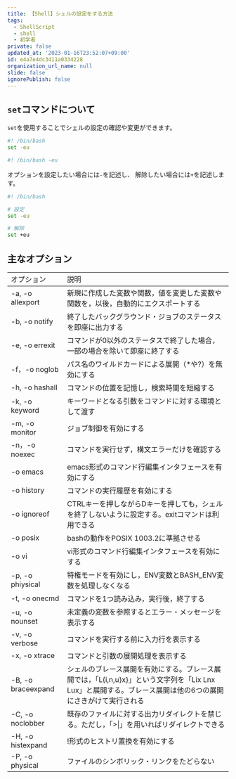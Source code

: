 ```yaml
---
title: 【Shell】シェルの設定をする方法
tags:
  - ShellScript
  - shell
  - 初学者
private: false
updated_at: '2023-01-16T23:52:07+09:00'
id: e4a7e4dc3411a0334228
organization_url_name: null
slide: false
ignorePublish: false
---
```

## `set`コマンドについて
`set`を使用することでシェルの設定の確認や変更ができます。
```sample.sh
#! /bin/bash
set -eu

```
```sample.sh
#! /bin/bash -eu

```

オプションを設定したい場合には`-`を記述し、 解除したい場合には`+`を記述します。
```sample.sh
#! /bin/bash

# 設定
set -eu

# 解除
set +eu
```

## 主なオプション
<table>
	<tbody>
    <tr>
      <td>オプション</td>
      <td>説明</td>
	  </tr>
	<tbody>
  <tr>
			<td><span>-a, -o allexport  </span></td>
			<td><span>新規に作成した変数や関数，値を変更した変数や関数を，以後，自動的にエクスポートする</span></td>
	</tr>
		<tr>
			<td><span>-b, -o notify </span></td>
			<td><span>終了したバックグラウンド・ジョブのステータスを即座に出力する</span></td>
		</tr>
		<tr>
			<td><span>-e, -o errexit </span></td>
			<td><span>コマンドが0以外のステータスで終了した場合，一部の場合を除いて即座に終了する</span></td>
		</tr>
		<tr>
			<td><span>-f，-o noglob </span></td>
			<td><span>パス名のワイルドカードによる展開（*や?）を無効にする</span></td>
		</tr>
		<tr>
			<td><span>-h, -o hashall </span></td>
			<td><span>コマンドの位置を記憶し，検索時間を短縮する</span></td>
		</tr>
		<tr>
			<td><span>-k, -o keyword </span></td>
			<td><span>キーワードとなる引数をコマンドに対する環境として渡す</span></td>
		</tr>
		<tr>
			<td><span>-m, -o monitor </span></td>
			<td><span>ジョブ制御を有効にする</span></td>
		</tr>
		<tr>
			<td><span>-n，-o noexec </span></td>
			<td><span>コマンドを実行せず，構文エラーだけを確認する</span></td>
		</tr>
		<tr>
			<td><span>-o emacs </span></td>
			<td><span>emacs形式のコマンド行編集インタフェースを有効にする</span></td>
		</tr>
		<tr>
			<td><span>-o history </span></td>
			<td><span>コマンドの実行履歴を有効にする</span></td>
		</tr>
		<tr>
			<td><span>-o ignoreof </span></td>
			<td><span>CTRLキーを押しながらDキーを押しても，シェルを終了しないように設定する。exitコマンドは利用できる</span></td>
		</tr>
		<tr>
			<td><span>-o posix </span></td>
			<td><span>bashの動作をPOSIX 1003.2に準拠させる</span></td>
		</tr>
		<tr>
			<td><span>-o vi </span></td>
			<td><span>vi形式のコマンド行編集インタフェースを有効にする</span></td>
		</tr>
		<tr>
			<td><span>-p, -o phiysical </span></td>
			<td><span>特権モードを有効にし，ENV変数とBASH_ENV変数を処理しなくなる</span></td>
		</tr>
		<tr>
			<td><span>-t, -o onecmd </span></td>
			<td><span>コマンドを1つ読み込み，実行後，終了する</span></td>
		</tr>
		<tr>
			<td><span>-u, -o nounset </span></td>
			<td><span>未定義の変数を参照するとエラー・メッセージを表示する</span></td>
		</tr>
		<tr>
			<td><span>-v, -o verbose </span></td>
			<td><span>コマンドを実行する前に入力行を表示する</span></td>
		</tr>
		<tr>
			<td><span>-x, -o xtrace </span></td>
			<td><span>コマンドと引数の展開処理を表示する</span></td>
		</tr>
		<tr>
			<td><span>-B, -o braceexpand </span></td>
			<td><span>シェルのブレース展開を有効にする。ブレース展開では，「L{i,n,u}x}」という文字列を「Lix Lnx Lux」と展開する。ブレース展開は他の6つの展開にさきがけて実行される</span></td>
		</tr>
		<tr>
			<td><span>-C, -o noclobber </span></td>
			<td><span>既存のファイルに対する出力リダイレクトを禁じる。ただし，「&gt;|」を用いればリダイレクトできる</span></td>
		</tr>
		<tr>
			<td><span>-H, -o histexpand </span></td>
			<td><span>!形式のヒストリ置換を有効にする</span></td>
		</tr>
		<tr>
			<td><span>-P, -o physical </span></td>
			<td><span>ファイルのシンボリック・リンクをたどらない</span></td>
		</tr>
  </tbody>
</table>
